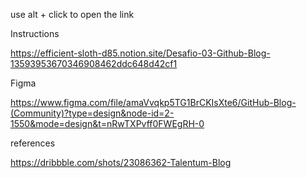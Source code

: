 use alt + click to open the link

Instructions

https://efficient-sloth-d85.notion.site/Desafio-03-Github-Blog-13593953670346908462ddc648d42cf1

Figma

https://www.figma.com/file/amaVvqkp5TG1BrCKIsXte6/GitHub-Blog-(Community)?type=design&node-id=2-1550&mode=design&t=nRwTXPvff0FWEgRH-0

references

https://dribbble.com/shots/23086362-Talentum-Blog

